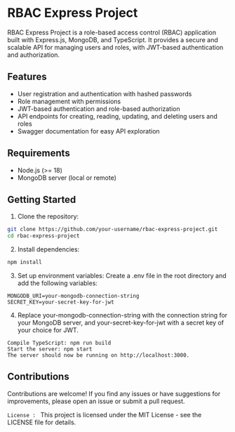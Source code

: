 # RBAC Express Project

RBAC Express Project is a role-based access control (RBAC) application built with Express.js, MongoDB, and TypeScript. It provides a secure and scalable API for managing users and roles, with JWT-based authentication and authorization.

## Features

- User registration and authentication with hashed passwords
- Role management with permissions
- JWT-based authentication and role-based authorization
- API endpoints for creating, reading, updating, and deleting users and roles
- Swagger documentation for easy API exploration

## Requirements

- Node.js (>= 18)
- MongoDB server (local or remote)

## Getting Started

1. Clone the repository:

```bash
git clone https://github.com/your-username/rbac-express-project.git
cd rbac-express-project
```

2. Install dependencies:

```bash
npm install
```

3. Set up environment variables: Create a .env file in the root directory and add the following variables:

```
MONGODB_URI=your-mongodb-connection-string
SECRET_KEY=your-secret-key-for-jwt
```

4. Replace your-mongodb-connection-string with the connection string for your MongoDB server, and your-secret-key-for-jwt with a secret key of your choice for JWT.

```
Compile TypeScript: npm run build
Start the server: npm start
The server should now be running on http://localhost:3000.
```

## Contributions

Contributions are welcome! If you find any issues or have suggestions for improvements, please open an issue or submit a pull request.

`License : ` This project is licensed under the MIT License - see the LICENSE file for details.
